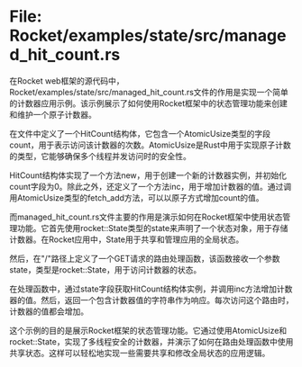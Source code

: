 # File: Rocket/examples/state/src/managed_hit_count.rs

在Rocket web框架的源代码中，Rocket/examples/state/src/managed_hit_count.rs文件的作用是实现一个简单的计数器应用示例。该示例展示了如何使用Rocket框架中的状态管理功能来创建和维护一个原子计数器。

在文件中定义了一个HitCount结构体，它包含一个AtomicUsize类型的字段count，用于表示访问该计数器的次数。AtomicUsize是Rust中用于实现原子计数的类型，它能够确保多个线程并发访问时的安全性。

HitCount结构体实现了一个方法new，用于创建一个新的计数器实例，并初始化count字段为0。除此之外，还定义了一个方法inc，用于增加计数器的值。通过调用AtomicUsize类型的fetch_add方法，可以以原子方式增加count的值。

而managed_hit_count.rs文件主要的作用是演示如何在Rocket框架中使用状态管理功能。它首先使用rocket::State<HitCount>类型的state来声明了一个状态对象，用于存储计数器。在Rocket应用中，State<T>用于共享和管理应用的全局状态。

然后，在"/"路径上定义了一个GET请求的路由处理函数，该函数接收一个参数state，类型是rocket::State<HitCount>，用于访问计数器的状态。

在处理函数中，通过state字段获取HitCount结构体实例，并调用inc方法增加计数器的值。然后，返回一个包含计数器值的字符串作为响应。每次访问这个路由时，计数器的值都会增加。

这个示例的目的是展示Rocket框架的状态管理功能。它通过使用AtomicUsize和rocket::State<HitCount>，实现了多线程安全的计数器，并演示了如何在路由处理函数中使用共享状态。这样可以轻松地实现一些需要共享和修改全局状态的应用逻辑。

